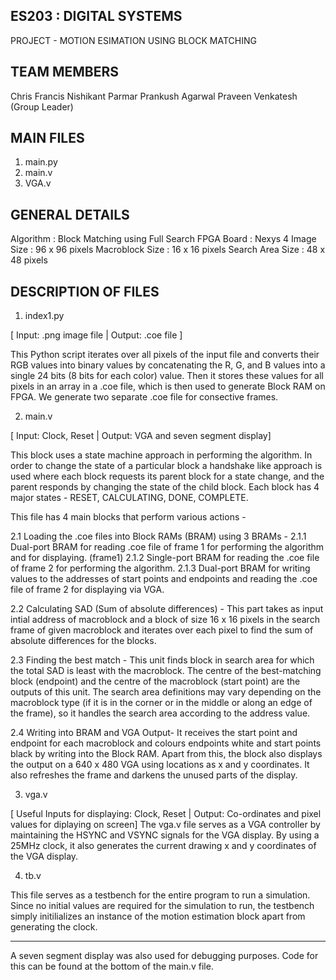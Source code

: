 ES203 : DIGITAL SYSTEMS
-----------------------------------------------
PROJECT - MOTION ESIMATION USING BLOCK MATCHING



TEAM MEMBERS
------------

Chris Francis 
Nishikant Parmar 
Prankush Agarwal 
Praveen Venkatesh (Group Leader)



MAIN FILES
----------

1) main.py
2) main.v
3) VGA.v



GENERAL DETAILS
---------------

Algorithm : Block Matching using Full Search
FPGA Board : Nexys 4
Image Size : 96 x 96 pixels
Macroblock Size : 16 x 16 pixels
Search Area Size : 48 x 48 pixels



DESCRIPTION OF FILES
--------------------

1. index1.py 


[ Input: .png image file | Output: .coe file ]

This Python script iterates over all pixels of the input file and converts their RGB values into binary values
by concatenating the R, G, and B values into a single 24 bits (8 bits for each color) value. Then it stores
these values for all pixels in an array in a .coe file, which is then used to generate Block RAM on FPGA. 
We generate two separate .coe file for consective frames.

2. main.v


[ Input: Clock, Reset | Output: VGA and seven segment display]

This block uses a state machine approach in performing the algorithm. In order to change the state of a particular block
a handshake like approach is used where each block requests its parent block for a state change, and the parent
responds by changing the state of the child block. Each block has 4 major states - RESET, CALCULATING, DONE, COMPLETE.


This file has 4 main blocks that perform various actions -

2.1 Loading the .coe files into Block RAMs (BRAM) using 3 BRAMs -
    2.1.1 Dual-port BRAM for reading .coe file of frame 1 for performing the algorithm and for displaying. (frame1)
    2.1.2 Single-port BRAM for reading the .coe file of frame 2 for performing the algorithm. 
    2.1.3 Dual-port BRAM for writing values to the addresses of start points and endpoints and reading the
          .coe file of frame 2 for displaying via VGA. 

2.2 Calculating SAD (Sum of absolute differences) - 
    This part takes as input intial address of macroblock and a block of size 16 x 16 pixels in the search frame 
    of given macroblock and iterates over each pixel to find the sum of absolute differences for the blocks. 
	    

2.3 Finding the best match - 
    This unit finds block in search area for which the total SAD is least with the macroblock. The centre of the 
    best-matching block (endpoint) and the centre of the macroblock (start point) are the outputs of this unit. 
    The search area definitions may vary depending on the macroblock type (if it is in the corner or in the middle
    or along an edge of the frame), so it handles the search area according to the address value.

2.4 Writing into BRAM and VGA Output- 
    It receives the start point and endpoint for each macroblock and colours endpoints white and start points black by 
    writing into the Block RAM. Apart from this, the block also displays the output on a 640 x 480 VGA using locations as x and 
    y coordinates. It also refreshes the frame and darkens the unused parts  of the display. 

3. vga.v


[ Useful Inputs for displaying: Clock, Reset | Output: Co-ordinates and pixel values for diplaying on screen]
    The vga.v file serves as a VGA controller by maintaining the HSYNC and VSYNC signals for the VGA display. By using
a 25MHz clock, it also generates the current drawing x and y coordinates of the VGA display.


4. tb.v

 This file serves as a testbench for the entire program to run a simulation. Since no initial values are required for the 
simulation to run, the testbench simply initilializes an instance of the motion estimation block apart from generating the clock.


----------------------------------------------------------------------------------------------------------------------
A seven segment display was also used for debugging purposes. Code for this can be found at the bottom of the main.v
file.






